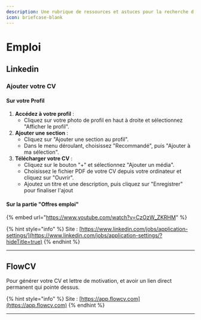 ```yaml
---
description: Une rubrique de ressources et astuces pour la recherche d'emploi
icon: briefcase-blank
---
```


# Emploi

## Linkedin

### Ajouter votre CV

#### Sur votre Profil

1. **Accédez à votre profil** :
   * Cliquez sur votre photo de profil en haut à droite et sélectionnez "Afficher le profil".
2. **Ajouter une section** :
   * Cliquez sur "Ajouter une section au profil".
   * Dans le menu déroulant, choisissez "Recommandé", puis "Ajouter à ma sélection".
3. **Télécharger votre CV** :
   * Cliquez sur le bouton "+" et sélectionnez "Ajouter un média".
   * Choisissez le fichier PDF de votre CV depuis votre ordinateur et cliquez sur "Ouvrir".
   * Ajoutez un titre et une description, puis cliquez sur "Enregistrer" pour finaliser l'ajout

#### Sur la partie "Offres emploi"

{% embed url="https://www.youtube.com/watch?v=CzOzW_ZKRHM" %}

{% hint style="info" %}
Site : [https://www.linkedin.com/jobs/application-settings/](https://www.linkedin.com/jobs/application-settings/?hideTitle=true)
{% endhint %}

***

## FlowCV

Pour générer votre CV et lettre de motivation, et avoir un lien direct permanent qui pointe dessus.

{% hint style="info" %}
Site : [https://app.flowcv.com](https://app.flowcv.com)
{% endhint %}

***
